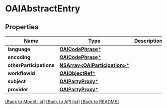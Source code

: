 # OAIAbstractEntry

## Properties
Name | Type | Description | Notes
------------ | ------------- | ------------- | -------------
**language** | [**OAICodePhrase***](OAICodePhrase.md) |  | 
**encoding** | [**OAICodePhrase***](OAICodePhrase.md) |  | 
**otherParticipations** | [**NSArray&lt;OAIParticipation&gt;***](OAIParticipation.md) |  | [optional] 
**workflowId** | [**OAIObjectRef***](OAIObjectRef.md) |  | [optional] 
**subject** | [**OAIPartyProxy***](OAIPartyProxy.md) |  | 
**provider** | [**OAIPartyProxy***](OAIPartyProxy.md) |  | [optional] 

[[Back to Model list]](../README.md#documentation-for-models) [[Back to API list]](../README.md#documentation-for-api-endpoints) [[Back to README]](../README.md)



